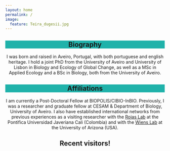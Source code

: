 ```yaml
---
layout: home
permalink: /
image:
  feature: Teira_dugesii.jpg
---
```


<div class="tiles">

<div class="tile">
  <h2 class="post-title" style="background-color:lightseagreen; text-align: center; width: 100%;" itemprop="headline">Biography</h2>
  <p class="post-excerpt" align="center"> I was born and raised in Aveiro, Portugal, with both portuguese and english heritage. I hold a joint PhD from the University of Aveiro and University of Lisbon in Biology and Ecology of Global Change, as well as a MSc in Applied Ecology and a BSc in Biology, both from the University of Aveiro. </p> 
</div><!-- /.tile -->

<div class="tile">
  <h2 class="post-title" style="background-color:lightseagreen; text-align: center; width: 100%;" itemprop="headline">Affiliations</h2>
  <p class="post-excerpt" align="center"> I am currently a Post-Doctoral Fellow at BIOPOLIS/CIBIO-InBIO. Previously, I was a researcher and graduate fellow at CESAM & Department of Biology, University of Aveiro. I also have established international networks from previous experiences as a visiting researcher with the <a href="https://rojasdanny.wordpress.com/people/">Rojas Lab</a> at the Pontifica Universidad Javeriana Cali (Colombia) and with the <a href="https://www.wienslab.com/Publications.html">Wiens Lab</a> at the University of Arizona (USA).</p>
</div><!-- /.tile -->

<div class="tile">
  <h2 class="post-title" style="background-color:Transparent; text-align: center; width: 100%;" itemprop="headline"></h2>
  <p class="post-excerpt" align="center"></p> 
</div><!-- /.tile -->

<div class="tile">
  <h2 class="post-title" style="background-color:Transparent; text-align: center; width: 100%;" itemprop="headline">Recent visitors!</h2>
  <p class="post-excerpt" align="center">
<script type="text/javascript" id="clstr_globe" src="//clustrmaps.com/globe.js?d=16cNhcaO2c5y9CILCVQbE_hmTR0J7JUjPIoMB9gcdls"></script>
</p>
</div><!-- /.tile -->

</div><!-- /.tiles -->
